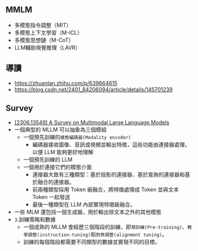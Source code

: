 ## MMLM
- 多模態指令調整（MIT）
- 多模態上下文學習（M-ICL）
- 多模態思想鏈（M-CoT）
- LLM輔助視覺推理（LAVR）

## 導讀
- https://zhuanlan.zhihu.com/p/639664615
- https://blog.csdn.net/2401_84206094/article/details/145701239
## Survey
- [[2306.13549] A Survey on Multimodal Large Language Models](https://arxiv.org/abs/2306.13549)
- 一個典型的 MLLM 可以抽象為三個模組
  - 一個預先訓練的`模態編碼器(Modality encoder)`
    - 編碼器接收圖像、音訊或視頻並輸出特徵，這些功能由連接器處理，以便 LLM 能夠更好地理解 
  - 一個預先訓練的 LLM
  - 一個用於連接它們的模態介面
    - 連接器大致有三種類型：基於投影的連接器、基於查詢的連接器和基於融合的連接器。
    - 前兩種類型採用 Token 級融合，將特徵處理成 Token 並與文本 Token 一起發送
    - 最後一種類型在 LLM 內部實現特徵級融合。 
- 一些 MLM 還包括一個生成器，用於輸出除文本之外的其他模態
- `3`.訓練策略和數據
  - 一個成熟的 MLLM 會經歷三個階段的訓練，即`預訓練(Pre-training)`、`教學調整(instruction-tuning)`和`對齊調整(alignment tuning)`。
  - 訓練的每個階段都需要不同類型的數據並實現不同的目標。 
